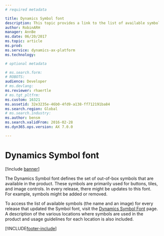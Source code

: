 ```yaml
---
# required metadata

title: Dynamics Symbol font
description: This topic provides a link to the list of available symbols for each release.
author: RobinARH
manager: AnnBe
ms.date: 06/20/2017
ms.topic: article
ms.prod: 
ms.service: dynamics-ax-platform
ms.technology: 

# optional metadata

# ms.search.form: 
# ROBOTS: 
audience: Developer
# ms.devlang: 
ms.reviewer: rhaertle
# ms.tgt_pltfrm: 
ms.custom: 16321
ms.assetid: 32e3235e-46b0-4fd9-a138-ff712191ba84
ms.search.region: Global
# ms.search.industry: 
ms.author: bensm
ms.search.validFrom: 2016-02-28
ms.dyn365.ops.version: AX 7.0.0

---
```


# Dynamics Symbol font

[!include [banner](../includes/banner.md)]

The Dynamics Symbol font defines the set of out-of-box symbols that are available in the product. These symbols are primarily used for buttons, tiles, and image controls. In every release, there might be updates to this font. For example, symbols might be added or removed.

To access the list of available symbols (the name and an image) for every release that updated the Symbol font, visit the [Dynamics Symbol Font](https://go.microsoft.com/fwlink/?linkid=850961) page. A description of the various locations where symbols are used in the product and usage guidelines for each location is also included.


[!INCLUDE[footer-include](../../../includes/footer-banner.md)]